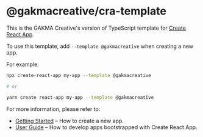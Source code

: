 # @gakmacreative/cra-template

This is the GAKMA Creative's version of TypeScript template for [Create React App](https://github.com/facebook/create-react-app).

To use this template, add `--template @gakmacreative` when creating a new app.

For example:

```sh
npx create-react-app my-app --template @gakmacreative

# or

yarn create react-app my-app --template @gakmacreative
```

For more information, please refer to:

- [Getting Started](https://create-react-app.dev/docs/getting-started) – How to create a new app.
- [User Guide](https://create-react-app.dev) – How to develop apps bootstrapped with Create React App.
